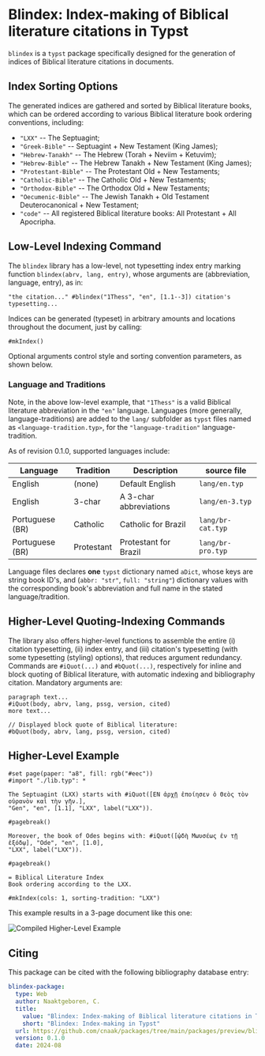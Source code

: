 # Blindex: Index-making of Biblical literature citations in Typst

`blindex` is a `typst` package specifically designed for the generation of indices of Biblical
literature citations in documents.

## Index Sorting Options

The generated indices are gathered and sorted by Biblical literature books, which can be ordered
according to various Biblical literature book ordering conventions, including:

- `"LXX"` -- The Septuagint;
- `"Greek-Bible"` -- Septuagint + New Testament (King James);
- `"Hebrew-Tanakh"` -- The Hebrew (Torah + Neviim + Ketuvim);
- `"Hebrew-Bible"` -- The Hebrew Tanakh + New Testament (King James);
- `"Protestant-Bible"` -- The Protestant Old + New Testaments;
- `"Catholic-Bible"` -- The Catholic Old + New Testaments;
- `"Orthodox-Bible"` -- The Orthodox Old + New Testaments;
- `"Oecumenic-Bible"` -- The Jewish Tanakh + Old Testament Deuterocanonical + New Testament;
- `"code"` -- All registered Biblical literature books: All Protestant + All Apocripha.

## Low-Level Indexing Command

The `blindex` library has a low-level, not typesetting index entry marking function
`blindex(abrv, lang, entry)`, whose arguments are (abbreviation, language, entry), as in:

```typst
"the citation..." #blindex("1Thess", "en", [1.1--3]) citation's typesetting...
```

Indices can be generated (typeset) in arbitrary amounts and locations throughout the document,
just by calling:

```typst
#mkIndex()
```

Optional arguments control style and sorting convention parameters, as shown below.

### Language and Traditions

Note, in the above low-level example, that `"1Thess"` is a valid Biblical literature
abbreviation in the `"en"` language.  Languages (more generally, language-traditions) are added
to the `lang/` subfolder as `typst` files named as `<language-tradition.typ>`, for the
`"language-tradition"` language-tradition.

As of revision 0.1.0, supported languages include:

Language         | Tradition     | Description             | source file
---              | ---           | ---                     | ---
English          | (none)        | Default English         | `lang/en.typ`
English          | 3-char        | A 3-char abbreviations  | `lang/en-3.typ`
Portuguese (BR)  | Catholic      | Catholic for Brazil     | `lang/br-cat.typ`
Portuguese (BR)  | Protestant    | Protestant for Brazil   | `lang/br-pro.typ`

Language files declares **one** `typst` dictionary named `aDict`, whose keys are string book
ID's, and (`abbr: "str"`, `full: "string"`) dictionary values with the corresponding book's
abbreviation and full name in the stated language/tradition.

## Higher-Level Quoting-Indexing Commands

The library also offers higher-level functions to assemble the entire (i) citation typesetting,
(ii) index entry, and (iii) citation's typesetting (with some typesetting (styling) options),
that reduces argument redundancy. Commands are `#iQuot(...)` and `#bQuot(...)`, respectively for
inline and block quoting of Biblical literature, with automatic indexing and bibliography
citation. Mandatory arguments are:

```typst
paragraph text...
#iQuot(body, abrv, lang, pssg, version, cited)
more text...

// Displayed block quote of Biblical literature:
#bQuot(body, abrv, lang, pssg, version, cited)
```

## Higher-Level Example

```typst
#set page(paper: "a8", fill: rgb("#eec"))
#import "./lib.typ": *

The Septuagint (LXX) starts with #iQuot([ΕΝ ἀρχῇ ἐποίησεν ὁ Θεὸς τὸν οὐρανὸν καὶ τὴν γῆν.],
"Gen", "en", [1.1], "LXX", label("LXX")).

#pagebreak()

Moreover, the book of Odes begins with: #iQuot([ᾠδὴ Μωυσέως ἐν τῇ ἐξόδῳ], "Ode", "en", [1.0],
"LXX", label("LXX")).

#pagebreak()

= Biblical Literature Index
Book ordering according to the LXX.

#mkIndex(cols: 1, sorting-tradition: "LXX")
```

This example results in a 3-page document like this one:

![Compiled Higher-Level Example](https://github.com/cnaak/packages/blob/main/packages/preview/blindex/0.1.0/tmp-01.png)

## Citing

This package can be cited with the following bibliography database entry:

```yaml
blindex-package:
  type: Web
  author: Naaktgeboren, C.
  title:
    value: "Blindex: Index-making of Biblical literature citations in Typst"
    short: "Blindex: Index-making in Typst"
  url: https://github.com/cnaak/packages/tree/main/packages/preview/blindex
  version: 0.1.0
  date: 2024-08
```

